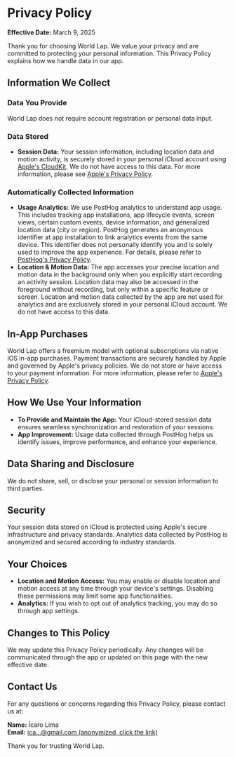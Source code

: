 # Privacy Policy

**Effective Date:** March 9, 2025

Thank you for choosing World Lap. We value your privacy and are committed to protecting your personal information. This Privacy Policy explains how we handle data in our app.

## Information We Collect

### Data You Provide
World Lap does not require account registration or personal data input.

### Data Stored
- **Session Data:** Your session information, including location data and motion activity, is securely stored in your personal iCloud account using [Apple's CloudKit](https://developer.apple.com/icloud/cloudkit/). We do not have access to this data. For more information, please see [Apple's Privacy Policy](https://www.apple.com/legal/privacy/).

### Automatically Collected Information
- **Usage Analytics:** We use PostHog analytics to understand app usage. This includes tracking app installations, app lifecycle events, screen views, certain custom events, device information, and generalized location data (city or region). PostHog generates an anonymous identifier at app installation to link analytics events from the same device. This identifier does not personally identify you and is solely used to improve the app experience. For details, please refer to [PostHog's Privacy Policy](https://posthog.com/privacy).
- **Location & Motion Data:** The app accesses your precise location and motion data in the background only when you explicitly start recording an activity session. Location data may also be accessed in the foreground without recording, but only within a specific feature or screen. Location and motion data collected by the app are not used for analytics and are exclusively stored in your personal iCloud account. We do not have access to this data.

## In-App Purchases
World Lap offers a freemium model with optional subscriptions via native iOS in-app purchases. Payment transactions are securely handled by Apple and governed by Apple's privacy policies. We do not store or have access to your payment information. For more information, please refer to [Apple's Privacy Policy](https://www.apple.com/legal/privacy/).

## How We Use Your Information
- **To Provide and Maintain the App:** Your iCloud-stored session data ensures seamless synchronization and restoration of your sessions.
- **App Improvement:** Usage data collected through PostHog helps us identify issues, improve performance, and enhance your experience.

## Data Sharing and Disclosure
We do not share, sell, or disclose your personal or session information to third parties.

## Security
Your session data stored on iCloud is protected using Apple's secure infrastructure and privacy standards. Analytics data collected by PostHog is anonymized and secured according to industry standards.

## Your Choices
- **Location and Motion Access:** You may enable or disable location and motion access at any time through your device's settings. Disabling these permissions may limit some app functionalities.
- **Analytics:** If you wish to opt out of analytics tracking, you may do so through app settings.

## Changes to This Policy
We may update this Privacy Policy periodically. Any changes will be communicated through the app or updated on this page with the new effective date.

## Contact Us
For any questions or concerns regarding this Privacy Policy, please contact us at:

**Name:** Ícaro Lima  
**Email:** [ica...@gmail.com (anonymized, click the link)](https://mailhide.io/e/nYgzwzQY)

Thank you for trusting World Lap.
